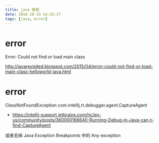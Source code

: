 ```yaml
---
title: java 报错
date: 2018-10-19 14:35:17
tags: [java, error]
---
```


# error

<!--more-->

Error: Could not find or load main class

<http://javarevisited.blogspot.com/2015/04/error-could-not-find-or-load-main-class-helloworld-java.html>


# error

ClassNotFoundException
com.intellij.rt.debugger.agent.CaptureAgent

* <https://intellij-support.jetbrains.com/hc/en-us/community/posts/360000166640-Running-Debug-in-Java-can-t-find-CaptureAgent>

或者去掉 Java Exception Breakpoints 中的 Any exception

